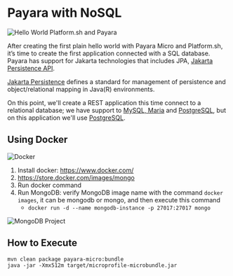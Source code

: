 # Payara with NoSQL

![Hello World Platform.sh and Payara](https://pbs.twimg.com/media/ES1yxFiWoAQnjIg?format=jpg&name=small)

After creating the first plain hello world with Payara Micro and Platform.sh, it’s time to create the first application connected with a SQL database. Payara has support for Jakarta technologies that includes JPA, [Jakarta Persistence API](https://projects.eclipse.org/projects/ee4j.jpa).

[Jakarta Persistence](https://jakarta.ee/specifications/persistence/) defines a standard for management of persistence and object/relational mapping in Java(R) environments.

On this point, we'll create a REST application this time connect to a relational database; we have support to [MySQL, Maria](https://docs.platform.sh/configuration/services/mysql.html) and [PostgreSQL](https://docs.platform.sh/configuration/services/postgresql.html), but on this application we'll use [PostgreSQL](https://docs.platform.sh/configuration/services/postgresql.html).





## Using Docker

![Docker](https://www.docker.com/sites/default/files/horizontal_large.png)

1. Install docker: https://www.docker.com/
1. https://store.docker.com/images/mongo
1. Run docker command
1. Run MongoDB: verify MongoDB image name with the command `docker images`, it can be mongodb or mongo, and then execute this command 
   * `docker run -d --name mongodb-instance -p 27017:27017 mongo`

![MongoDB Project](http://www.jnosql.org/img/logos/mongodb.png)


## How to Execute

```shell
mvn clean package payara-micro:bundle
java -jar -Xmx512m target/microprofile-microbundle.jar 
```
